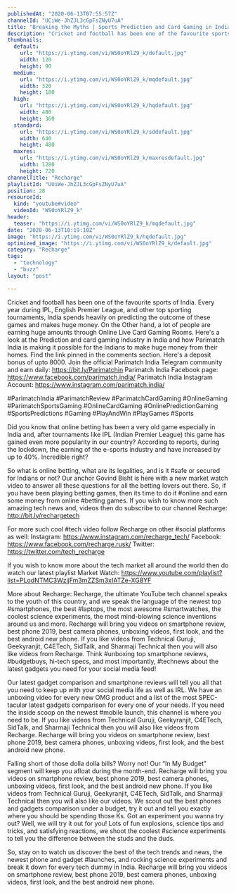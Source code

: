 ```yaml
---
publishedAt: "2020-06-13T07:55:57Z"
channelId: "UCiWe-JhZJL3cGpFsZNyU7uA"
title: "Breaking the Myths | Sports Prediction and Card Gaming in India"
description: "Cricket and football has been one of the favourite sports of India. Every year during IPL, English Premier League, and other top sporting tournaments, India spends heavily on predicting the outcome of these games and makes huge money.\nOn the Other hand, a lot of people are earning huge amounts through Online Live Card Gaming Rooms.\nHere's a look at the Prediction and card gaming industry in India and how Parimatch India is making it possible for the Indians to make huge money from their homes.\nFind the link pinned in the comments section. Here's a deposit bonus of upto 8000.\nJoin the official Parimatch India Telegram community and earn daily: https://bit.ly/Parimatchin\nParimatch India Facebook page: https://www.facebook.com/parimatch.india/\nParimatch India Instagram Account: https://www.instagram.com/parimatch.india/\n\n#ParimatchIndia #ParimatchReview #ParimatchCardGaming\n#OnlineGaming #ParimatchSportsGaming #OnlineCardGaming\n#OnlinePredictionGaming #SportsPredictions #Gaming\n#PlayAndWin #PlayGames #Sports\n\n\nDid you know that online betting has been a very old game especially in India and, after tournaments like IPL (Indian Premier League) this game has gained even more popularity in our country? According to reports, during the lockdown, the earning of the e-sports industry and have increased by up to 40%. Incredible right?\n\nSo what is online betting, what are its legalities, and is it #safe or secured for Indians or not? Our anchor Govind Bisht is here with a new market watch video to answer all these questions for all the betting lovers out there. So, if you have been playing betting games, then its time to do it #online and earn some money from online #betting games. If you wish to know more such amazing tech news and, videos then do subscribe to our channel Recharge: http://bit.ly/rechargetech\n\nFor more such cool #tech video follow Recharge on other #social platforms as well: \nInstagram: https://www.instagram.com/recharge_tech/ \nFacebook: https://www.facebook.com/recharge.rusk/ \nTwitter: https://twitter.com/tech_recharge\n\nIf you wish to know more about the tech market all around the world then do watch our latest playlist Market Watch: https://www.youtube.com/playlist?list=PLodNTMC3WzjjFm3mZZSm3xIATZe-XG8YF\n\nMore about Recharge: Recharge, the ultimate YouTube tech channel speaks to the youth of this country, and we speak the language of the newest top #smartphones, the best #laptops, the most awesome #smartwatches, the coolest science experiments, the most mind-blowing science inventions around us and more. Recharge will bring you videos on smartphone review, best phone 2019, best camera phones, unboxing videos, first look, and the best android new phone. If you like videos from Technical Guruji, Geekyranjit, C4ETech, SidTalk, and Sharmaji Technical then you will also like videos from Recharge. Think #unboxing top smartphone reviews, #budgetbuys, hi-tech specs, and most importantly, #technews about the latest gadgets you need for your social media feed!\n\nOur latest gadget comparison and smartphone reviews will tell you all that you need to keep up with your social media life as well as IRL. We have an unboxing video for every new OMG product and a list of the most SPEC-tacular latest gadgets comparison for every one of your needs. If you need the inside scoop on the newest #mobile launch, this channel is where you need to be. If you like videos from Technical Guruji, Geekyranjit, C4ETech, SidTalk, and Sharmaji Technical then you will also like videos from Recharge. Recharge will bring you videos on smartphone review, best phone 2019, best camera phones, unboxing videos, first look, and the best android new phone.\n\nFalling short of those dolla dolla bills? Worry not! Our “In My Budget” segment will keep you afloat during the month-end. Recharge will bring you videos on smartphone review, best phone 2019, best camera phones, unboxing videos, first look, and the best android new phone. If you like videos from Technical Guruji, Geekyranjit, C4ETech, SidTalk, and Sharmaji Technical then you will also like our videos. We scout out the best phones and gadgets comparison under a budget, try it out and tell you exactly where you should be spending those Ks. Got an experiment you wanna try out? Well, we will try it out for you! Lots of fun explosions, science tips and tricks, and satisfying reactions, we shoot the coolest #science experiments to tell you the difference between the studs and the duds.\n\nSo, stay on to watch us discover the best of the tech trends and news, the newest phone and gadget #launches, and rocking science experiments and break it down for every tech dummy in India. Recharge will bring you videos on smartphone review, best phone 2019, best camera phones, unboxing videos, first look, and the best android new phone."
thumbnails:
  default:
    url: "https://i.ytimg.com/vi/WS0oYRlZ9_k/default.jpg"
    width: 120
    height: 90
  medium:
    url: "https://i.ytimg.com/vi/WS0oYRlZ9_k/mqdefault.jpg"
    width: 320
    height: 180
  high:
    url: "https://i.ytimg.com/vi/WS0oYRlZ9_k/hqdefault.jpg"
    width: 480
    height: 360
  standard:
    url: "https://i.ytimg.com/vi/WS0oYRlZ9_k/sddefault.jpg"
    width: 640
    height: 480
  maxres:
    url: "https://i.ytimg.com/vi/WS0oYRlZ9_k/maxresdefault.jpg"
    width: 1280
    height: 720
channelTitle: "Recharge"
playlistId: "UUiWe-JhZJL3cGpFsZNyU7uA"
position: 28
resourceId:
  kind: "youtube#video"
  videoId: "WS0oYRlZ9_k"
header:
  teaser: "https://i.ytimg.com/vi/WS0oYRlZ9_k/mqdefault.jpg"
date: "2020-06-13T10:19:10Z"
image: "https://i.ytimg.com/vi/WS0oYRlZ9_k/hqdefault.jpg"
optimized_image: "https://i.ytimg.com/vi/WS0oYRlZ9_k/default.jpg"
category: "Recharge"
tags:
  - "technology"
  - "buzz"
layout: "post"

---
```

Cricket and football has been one of the favourite sports of India. Every year during IPL, English Premier League, and other top sporting tournaments, India spends heavily on predicting the outcome of these games and makes huge money.
On the Other hand, a lot of people are earning huge amounts through Online Live Card Gaming Rooms.
Here's a look at the Prediction and card gaming industry in India and how Parimatch India is making it possible for the Indians to make huge money from their homes.
Find the link pinned in the comments section. Here's a deposit bonus of upto 8000.
Join the official Parimatch India Telegram community and earn daily: https://bit.ly/Parimatchin
Parimatch India Facebook page: https://www.facebook.com/parimatch.india/
Parimatch India Instagram Account: https://www.instagram.com/parimatch.india/

#ParimatchIndia #ParimatchReview #ParimatchCardGaming
#OnlineGaming #ParimatchSportsGaming #OnlineCardGaming
#OnlinePredictionGaming #SportsPredictions #Gaming
#PlayAndWin #PlayGames #Sports


Did you know that online betting has been a very old game especially in India and, after tournaments like IPL (Indian Premier League) this game has gained even more popularity in our country? According to reports, during the lockdown, the earning of the e-sports industry and have increased by up to 40%. Incredible right?

So what is online betting, what are its legalities, and is it #safe or secured for Indians or not? Our anchor Govind Bisht is here with a new market watch video to answer all these questions for all the betting lovers out there. So, if you have been playing betting games, then its time to do it #online and earn some money from online #betting games. If you wish to know more such amazing tech news and, videos then do subscribe to our channel Recharge: http://bit.ly/rechargetech

For more such cool #tech video follow Recharge on other #social platforms as well: 
Instagram: https://www.instagram.com/recharge_tech/ 
Facebook: https://www.facebook.com/recharge.rusk/ 
Twitter: https://twitter.com/tech_recharge

If you wish to know more about the tech market all around the world then do watch our latest playlist Market Watch: https://www.youtube.com/playlist?list=PLodNTMC3WzjjFm3mZZSm3xIATZe-XG8YF

More about Recharge: Recharge, the ultimate YouTube tech channel speaks to the youth of this country, and we speak the language of the newest top #smartphones, the best #laptops, the most awesome #smartwatches, the coolest science experiments, the most mind-blowing science inventions around us and more. Recharge will bring you videos on smartphone review, best phone 2019, best camera phones, unboxing videos, first look, and the best android new phone. If you like videos from Technical Guruji, Geekyranjit, C4ETech, SidTalk, and Sharmaji Technical then you will also like videos from Recharge. Think #unboxing top smartphone reviews, #budgetbuys, hi-tech specs, and most importantly, #technews about the latest gadgets you need for your social media feed!

Our latest gadget comparison and smartphone reviews will tell you all that you need to keep up with your social media life as well as IRL. We have an unboxing video for every new OMG product and a list of the most SPEC-tacular latest gadgets comparison for every one of your needs. If you need the inside scoop on the newest #mobile launch, this channel is where you need to be. If you like videos from Technical Guruji, Geekyranjit, C4ETech, SidTalk, and Sharmaji Technical then you will also like videos from Recharge. Recharge will bring you videos on smartphone review, best phone 2019, best camera phones, unboxing videos, first look, and the best android new phone.

Falling short of those dolla dolla bills? Worry not! Our “In My Budget” segment will keep you afloat during the month-end. Recharge will bring you videos on smartphone review, best phone 2019, best camera phones, unboxing videos, first look, and the best android new phone. If you like videos from Technical Guruji, Geekyranjit, C4ETech, SidTalk, and Sharmaji Technical then you will also like our videos. We scout out the best phones and gadgets comparison under a budget, try it out and tell you exactly where you should be spending those Ks. Got an experiment you wanna try out? Well, we will try it out for you! Lots of fun explosions, science tips and tricks, and satisfying reactions, we shoot the coolest #science experiments to tell you the difference between the studs and the duds.

So, stay on to watch us discover the best of the tech trends and news, the newest phone and gadget #launches, and rocking science experiments and break it down for every tech dummy in India. Recharge will bring you videos on smartphone review, best phone 2019, best camera phones, unboxing videos, first look, and the best android new phone.